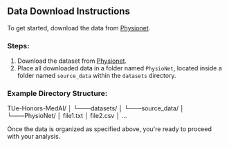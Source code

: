 ## Data Download Instructions

To get started, download the data from [Physionet](https://www.physionet.org/content/eeg-power-anesthesia/1.0.0/).

### Steps:

1. Download the dataset from [Physionet](https://www.physionet.org/content/eeg-power-anesthesia/1.0.0/).
2. Place all downloaded data in a folder named `PhysioNet`, located inside a folder named `source_data` within the `datasets` directory.

### Example Directory Structure:
TUe-Honors-MedAI/
│
└───datasets/
  │
  └───source_data/
    │
    └───PhysioNet/
      │ file1.txt
      │ file2.csv
      │ ...


Once the data is organized as specified above, you're ready to proceed with your analysis.
